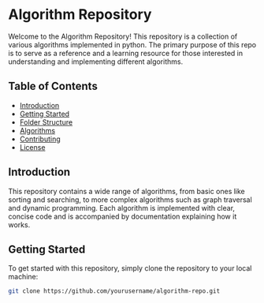 # Algorithm Repository

Welcome to the Algorithm Repository! This repository is a collection of various algorithms implemented in python. The primary purpose of this repo is to serve as a reference and a learning resource for those interested in understanding and implementing different algorithms.

## Table of Contents

- [Introduction](#introduction)
- [Getting Started](#getting-started)
- [Folder Structure](#folder-structure)
- [Algorithms](#algorithms)
- [Contributing](#contributing)
- [License](#license)

## Introduction

This repository contains a wide range of algorithms, from basic ones like sorting and searching, to more complex algorithms such as graph traversal and dynamic programming. Each algorithm is implemented with clear, concise code and is accompanied by documentation explaining how it works.

## Getting Started

To get started with this repository, simply clone the repository to your local machine:

```bash
git clone https://github.com/yourusername/algorithm-repo.git
```